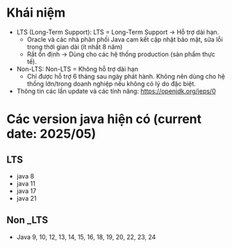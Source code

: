 # Khái niệm
- LTS (Long-Term Support): LTS = Long-Term Support → Hỗ trợ dài hạn.
  + Oracle và các nhà phân phối Java cam kết cập nhật bảo mật, sửa lỗi trong thời gian dài (ít nhất 8 năm)
  + Rất ổn định → Dùng cho các hệ thống production (sản phẩm thực tế).
- Non-LTS: Non-LTS = Không hỗ trợ dài hạn
  + Chỉ được hỗ trợ 6 tháng sau ngày phát hành. Không nên dùng cho hệ thống lớn/trong doanh nghiệp nếu không có lý do đặc biệt.
- Thông tin các lần update và các tính năng: https://openjdk.org/jeps/0
# Các version java hiện có (current date: 2025/05)
## LTS
- java 8
- java 11
- java 17
- java 21

## Non _LTS
- Java 9, 10, 12, 13, 14, 15, 16, 18, 19, 20, 22, 23, 24
